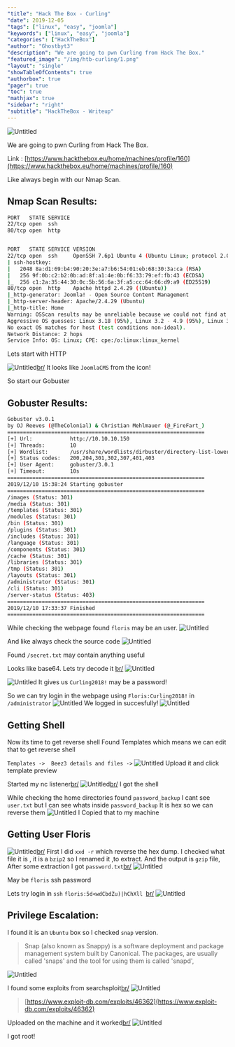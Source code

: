 ```yaml
---
"title": "Hack The Box - Curling"
"date": 2019-12-05
"tags": ["linux", "easy", "joomla"]
"keywords": ["linux", "easy", "joomla"]
"categories": ["HackTheBox"]
"author": "Ghostbyt3"
"description": "We are going to pwn Curling from Hack The Box."
"featured_image": "/img/htb-curling/1.png"
"layout": "single"
"showTableOfContents": true
"authorbox": true
"pager": true
"toc": true
"mathjax": true
"sidebar": "right"
"subtitle": "HackTheBox - Writeup"
---
```



![Untitled](/img/htb-curling/1.png)

We are going to pwn Curling from Hack The Box.

Link : [https://www.hackthebox.eu/home/machines/profile/160](https://www.hackthebox.eu/home/machines/profile/160)


Like always begin with our Nmap Scan.

## Nmap Scan Results:

```bash
PORT   STATE SERVICE
22/tcp open  ssh
80/tcp open  http


PORT   STATE SERVICE VERSION
22/tcp open  ssh     OpenSSH 7.6p1 Ubuntu 4 (Ubuntu Linux; protocol 2.0)
| ssh-hostkey: 
|   2048 8a:d1:69:b4:90:20:3e:a7:b6:54:01:eb:68:30:3a:ca (RSA)
|   256 9f:0b:c2:b2:0b:ad:8f:a1:4e:0b:f6:33:79:ef:fb:43 (ECDSA)
|_  256 c1:2a:35:44:30:0c:5b:56:6a:3f:a5:cc:64:66:d9:a9 (ED25519)
80/tcp open  http    Apache httpd 2.4.29 ((Ubuntu))
|_http-generator: Joomla! - Open Source Content Management
|_http-server-header: Apache/2.4.29 (Ubuntu)
|_http-title: Home
Warning: OSScan results may be unreliable because we could not find at least 1 open and 1 closed port
Aggressive OS guesses: Linux 3.18 (95%), Linux 3.2 - 4.9 (95%), Linux 3.16 (95%), ASUS RT-N56U WAP (Linux 3.4) (95%), Linux 3.1 (93%), Linux 3.2 (93%), Linux 3.10 - 4.11 (93%), Oracle VM Server 3.4.2 (Linux 4.1) (93%), Linux 3.12 (93%), Linux 3.13 (93%)
No exact OS matches for host (test conditions non-ideal).
Network Distance: 2 hops
Service Info: OS: Linux; CPE: cpe:/o:linux:linux_kernel
```

Lets start with HTTP 

![Untitled](/img/htb-curling/2.png)[br/](br/)
It looks like ``JoomlaCMS`` from the icon!

So start our Gobuster 

## Gobuster Results:

```bash
Gobuster v3.0.1
by OJ Reeves (@TheColonial) & Christian Mehlmauer (@_FireFart_)
===============================================================
[+] Url:            http://10.10.10.150
[+] Threads:        10
[+] Wordlist:       /usr/share/wordlists/dirbuster/directory-list-lowercase-2.3-medium.txt
[+] Status codes:   200,204,301,302,307,401,403
[+] User Agent:     gobuster/3.0.1
[+] Timeout:        10s
===============================================================
2019/12/10 15:38:24 Starting gobuster
===============================================================
/images (Status: 301)
/media (Status: 301)
/templates (Status: 301)
/modules (Status: 301)
/bin (Status: 301)
/plugins (Status: 301)
/includes (Status: 301)
/language (Status: 301)
/components (Status: 301)
/cache (Status: 301)
/libraries (Status: 301)
/tmp (Status: 301)
/layouts (Status: 301)
/administrator (Status: 301)
/cli (Status: 301)
/server-status (Status: 403)
===============================================================
2019/12/10 17:33:37 Finished
===============================================================
```

While checking the webpage found ``floris`` may be an user.
![Untitled](/img/htb-curling/3.png)

And like always check the source code
![Untitled](/img/htb-curling/4.png)

Found ``/secret.txt`` may contain anything useful

Looks like base64. Lets try decode it [br/](br/)
![Untitled](/img/htb-curling/5.png)

![Untitled](/img/htb-curling/6.png)
It gives us ``Curling2018!`` may be a password!

So we can try login in the webpage using ``Floris:Curling2018!`` in ``/administrator``
![Untitled](/img/htb-curling/7.png)
We logged in succesfully!
![Untitled](/img/htb-curling/8.png)

## Getting Shell

Now its time to get reverse shell
Found Templates which means we can edit that to get reverse shell

`` Templates ->  Beez3 details and files -> ``
![Untitled](/img/htb-curling/9.png)
Upload it and click template preview

Started my nc listener[br/](br/)
![Untitled](/img/htb-curling/10.png)[br/](br/)
I got the shell

While checking the home directories found ``password_backup``
I cant see ``user.txt`` but I can see whats inside ``password_backup``
It is hex so we can reverse them
![Untitled](/img/htb-curling/11.png)
I Copied that to my machine 

## Getting User Floris

![Untitled](/img/htb-curling/12.png)[br/](br/)
First I did ``xxd -r`` which reverse the hex dump.
I checked what file it is , it is a ``bzip2`` so I renamed it ,to extract.
And the output is ``gzip`` file,
After some extraction I got ``password.txt``[br/](br/)
![Untitled](/img/htb-curling/13.png)

May be ``floris`` ssh password

Lets try login in ``ssh``
``floris:5d<wdCbdZu)|hChXll ``[br/](br/)
![Untitled](/img/htb-curling/14.png)

## Privilege Escalation:

I found it is an ``Ubuntu`` box so I checked ``snap`` version.

>Snap (also known as Snappy) is a software deployment and package management system built by Canonical. The packages, are usually called 'snaps' and the tool for using them is called 'snapd',

![Untitled](/img/htb-curling/15.png)

I found some exploits from searchsploit[br/](br/)
![Untitled](/img/htb-curling/16.png)

>[https://www.exploit-db.com/exploits/46362](https://www.exploit-db.com/exploits/46362)

Uploaded on the machine and it worked[br/](br/)
![Untitled](/img/htb-curling/17.png)

I got root!



